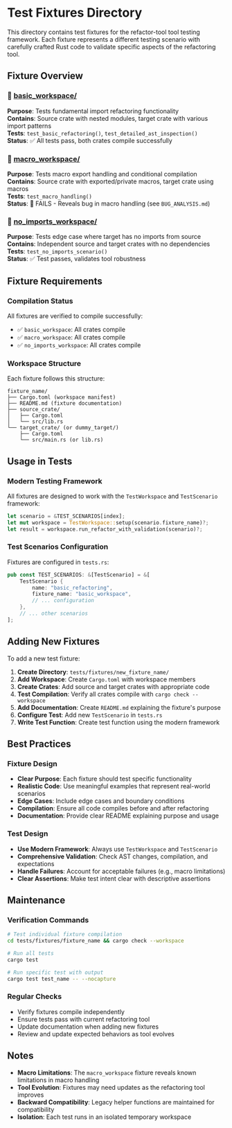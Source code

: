 # Test Fixtures Directory

This directory contains test fixtures for the refactor-tool tool testing framework. Each fixture represents a different testing scenario with carefully crafted Rust code to validate specific aspects of the refactoring tool.

## Fixture Overview

### 📁 [basic_workspace/](basic_workspace/)
**Purpose**: Tests fundamental import refactoring functionality  
**Contains**: Source crate with nested modules, target crate with various import patterns  
**Tests**: `test_basic_refactoring()`, `test_detailed_ast_inspection()`  
**Status**: ✅ All tests pass, both crates compile successfully

### 📁 [macro_workspace/](macro_workspace/)  
**Purpose**: Tests macro export handling and conditional compilation  
**Contains**: Source crate with exported/private macros, target crate using macros  
**Tests**: `test_macro_handling()`  
**Status**: 🚨 FAILS - Reveals bug in macro handling (see `BUG_ANALYSIS.md`)

### 📁 [no_imports_workspace/](no_imports_workspace/)
**Purpose**: Tests edge case where target has no imports from source  
**Contains**: Independent source and target crates with no dependencies  
**Tests**: `test_no_imports_scenario()`  
**Status**: ✅ Test passes, validates tool robustness

## Fixture Requirements

### Compilation Status
All fixtures are verified to compile successfully:
- ✅ `basic_workspace`: All crates compile
- ✅ `macro_workspace`: All crates compile  
- ✅ `no_imports_workspace`: All crates compile

### Workspace Structure
Each fixture follows this structure:
```
fixture_name/
├── Cargo.toml (workspace manifest)
├── README.md (fixture documentation)
├── source_crate/
│   ├── Cargo.toml
│   └── src/lib.rs
└── target_crate/ (or dummy_target/)
    ├── Cargo.toml
    └── src/main.rs (or lib.rs)
```

## Usage in Tests

### Modern Testing Framework
All fixtures are designed to work with the `TestWorkspace` and `TestScenario` framework:

```rust
let scenario = &TEST_SCENARIOS[index];
let mut workspace = TestWorkspace::setup(scenario.fixture_name)?;
let result = workspace.run_refactor_with_validation(scenario)?;
```

### Test Scenarios Configuration
Fixtures are configured in `tests.rs`:
```rust
pub const TEST_SCENARIOS: &[TestScenario] = &[
    TestScenario {
        name: "basic_refactoring",
        fixture_name: "basic_workspace",
        // ... configuration
    },
    // ... other scenarios
];
```

## Adding New Fixtures

To add a new test fixture:

1. **Create Directory**: `tests/fixtures/new_fixture_name/`
2. **Add Workspace**: Create `Cargo.toml` with workspace members
3. **Create Crates**: Add source and target crates with appropriate code
4. **Test Compilation**: Verify all crates compile with `cargo check --workspace`
5. **Add Documentation**: Create `README.md` explaining the fixture's purpose
6. **Configure Test**: Add new `TestScenario` in `tests.rs`
7. **Write Test Function**: Create test function using the modern framework

## Best Practices

### Fixture Design
- **Clear Purpose**: Each fixture should test specific functionality
- **Realistic Code**: Use meaningful examples that represent real-world scenarios  
- **Edge Cases**: Include edge cases and boundary conditions
- **Compilation**: Ensure all code compiles before and after refactoring
- **Documentation**: Provide clear README explaining purpose and usage

### Test Design
- **Use Modern Framework**: Always use `TestWorkspace` and `TestScenario`
- **Comprehensive Validation**: Check AST changes, compilation, and expectations
- **Handle Failures**: Account for acceptable failures (e.g., macro limitations)
- **Clear Assertions**: Make test intent clear with descriptive assertions

## Maintenance

### Verification Commands
```bash
# Test individual fixture compilation
cd tests/fixtures/fixture_name && cargo check --workspace

# Run all tests
cargo test

# Run specific test with output
cargo test test_name -- --nocapture
```

### Regular Checks
- Verify fixtures compile independently
- Ensure tests pass with current refactoring tool
- Update documentation when adding new fixtures
- Review and update expected behaviors as tool evolves

## Notes

- **Macro Limitations**: The `macro_workspace` fixture reveals known limitations in macro handling
- **Tool Evolution**: Fixtures may need updates as the refactoring tool improves
- **Backward Compatibility**: Legacy helper functions are maintained for compatibility
- **Isolation**: Each test runs in an isolated temporary workspace